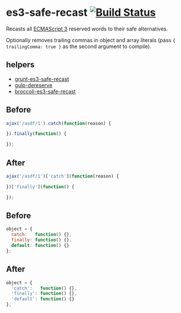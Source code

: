 # es3-safe-recast [![Build Status](https://travis-ci.org/stefanpenner/es3-safe-recast.svg)](https://travis-ci.org/stefanpenner/es3-safe-recast)

Recasts all [ECMAScript 3][1] reserved words to their safe alternatives.

Optionally removes trailing commas in object and array literals (pass `{ trailingComma: true }` as the second argument to compile).


## helpers

* [grunt-es3-safe-recast](https://github.com/phpro/grunt-es3-safe-recast)
* [gulp-dereserve](https://www.npmjs.com/package/gulp-dereserve)
* [broccoli-es3-safe-recast](broccoli-es3-safe-recast)

## Before

```js
ajax('/asdf/1').catch(function(reason) {

}).finally(function() {

});
```

## After

```js
ajax('/asdf/1')['catch'](function(reason) {

})['finally'](function() {

});
```

## Before

```js
object = {
  catch:   function() {},
  finally: function() {},
  default: function() {}
};
```

## After

```js
object = {
  'catch':   function() {},
  'finally': function() {},
  'default': function() {}
};
```

[1]: http://www.ecma-international.org/publications/files/ECMA-ST-ARCH/ECMA-262,%203rd%20edition,%20December%201999.pdf
